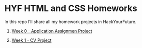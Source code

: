 # HYF HTML and CSS Homeworks

In this repo I'll share all my homework projects in HackYourFuture.

1. [Week 0 - Application Assignmen Project](https://7alip.github.io/hyf-html-css/week0/)

2. [Week 1 - CV Project](https://7alip.github.io/hyf-html-css/week1/)
